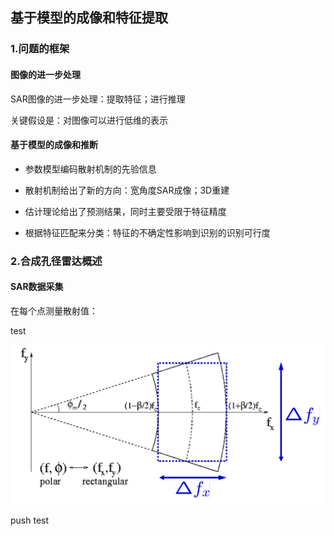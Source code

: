 ## 基于模型的成像和特征提取

### 1.问题的框架

#### 图像的进一步处理

SAR图像的进一步处理：提取特征；进行推理

关键假设是：对图像可以进行低维的表示

#### 基于模型的成像和推断

- 参数模型编码散射机制的先验信息

- 散射机制给出了新的方向：宽角度SAR成像；3D重建

- 估计理论给出了预测结果，同时主要受限于特征精度

- 根据特征匹配来分类：特征的不确定性影响到识别的识别可行度

### 2.合成孔径雷达概述

#### SAR数据采集

在每个点测量散射值：

test

![image-20210730004952486](基于模型的成像和特征提取.assets/image-20210730004952486.png)

push test
